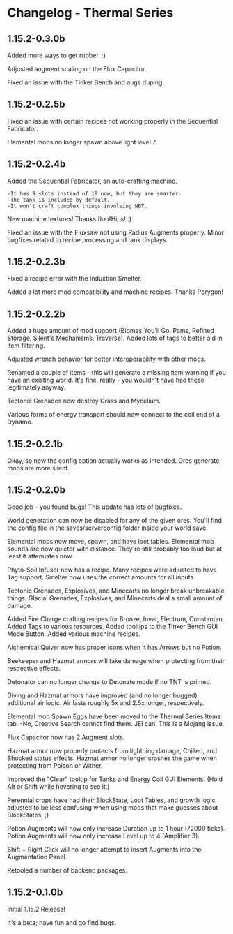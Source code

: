 Changelog - Thermal Series
========================================================================================================================

1.15.2-0.3.0b
------------------------------------------------------------------------------------------------------------------------
Added more ways to get rubber. :)

Adjusted augment scaling on the Flux Capacitor.

Fixed an issue with the Tinker Bench and augs duping.

1.15.2-0.2.5b
------------------------------------------------------------------------------------------------------------------------
Fixed an issue with certain recipes not working properly in the Sequential Fabricator.

Elemental mobs no longer spawn above light level 7.

1.15.2-0.2.4b
------------------------------------------------------------------------------------------------------------------------
Added the Sequential Fabricator, an auto-crafting machine.

    -It has 9 slots instead of 18 now, but they are smarter.
    -The tank is included by default.
    -It won't craft complex things involving NBT.

New machine textures! Thanks floofHips! :)

Fixed an issue with the Fluxsaw not using Radius Augments properly.
Minor bugfixes related to recipe processing and tank displays.

1.15.2-0.2.3b
------------------------------------------------------------------------------------------------------------------------
Fixed a recipe error with the Induction Smelter.

Added a lot more mod compatibility and machine recipes. Thanks Porygon!

1.15.2-0.2.2b
------------------------------------------------------------------------------------------------------------------------
Added a huge amount of mod support (Biomes You'll Go, Pams, Refined Storage, Silent's Mechanisms, Traverse).
Added lots of tags to better aid in item filtering.

Adjusted wrench behavior for better interoperability with other mods.

Renamed a couple of items - this will generate a missing item warning if you have an existing world. It's fine, really - you wouldn't have had these legitimately anyway.

Tectonic Grenades now destroy Grass and Mycelium.

Various forms of energy transport should now connect to the coil end of a Dynamo.

1.15.2-0.2.1b
------------------------------------------------------------------------------------------------------------------------
Okay, so now the config option actually works as intended. Ores generate, mobs are more silent.

1.15.2-0.2.0b
------------------------------------------------------------------------------------------------------------------------
Good job - you found bugs! This update has lots of bugfixes.

World generation can now be disabled for any of the given ores. You'll find the config file in the saves/serverconfig folder inside your world save.

Elemental mobs now move, spawn, and have loot tables.
Elemental mob sounds are now quieter with distance. They're still probably too loud but at least it attenuates now.

Phyto-Soil Infuser now has a recipe.
Many recipes were adjusted to have Tag support.
Smelter now uses the correct amounts for all inputs.

Tectonic Grenades, Explosives, and Minecarts no longer break unbreakable things.
Glacial Grenades, Explosives, and Minecarts deal a small amount of damage.

Added Fire Charge crafting recipes for Bronze, Invar, Electrum, Constantan.
Added Tags to various resources.
Added tooltips to the Tinker Bench GUI Mode Button.
Added various machine recipes.

Alchemical Quiver now has proper icons when it has Arrows but no Potion.

Beekeeper and Hazmat armors will take damage when protecting from their respective effects.

Detonator can no longer change to Detonate mode if no TNT is primed.

Diving and Hazmat armors have improved (and no longer bugged) additional air logic. Air lasts roughly 5x and 2.5x longer, respectively.

Elemental mob Spawn Eggs have been moved to the Thermal Series Items tab.
-No, Creative Search cannot find them. JEI can. This is a Mojang issue.

Flux Capacitor now has 2 Augment slots.

Hazmat armor now properly protects from lightning damage, Chilled, and Shocked status effects.
Hazmat armor no longer crashes the game when protecting from Poison or Wither.

Improved the "Clear" tooltip for Tanks and Energy Coil GUI Elements. (Hold Alt or Shift while hovering to see it.)

Perennial crops have had their BlockState, Loot Tables, and growth logic adjusted to be less confusing when using mods that make guesses about BlockStates. ;)

Potion Augments will now only increase Duration up to 1 hour (72000 ticks).
Potion Augments will now only increase Level up to 4 (Amplifier 3).

Shift + Right Click will no longer attempt to insert Augments into the Augmentation Panel.

Retooled a number of backend packages.

1.15.2-0.1.0b
------------------------------------------------------------------------------------------------------------------------
Initial 1.15.2 Release!

It's a beta; have fun and go find bugs.
